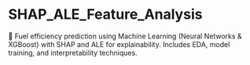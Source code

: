 # SHAP_ALE_Feature_Analysis
🚀 Fuel efficiency prediction using Machine Learning (Neural Networks &amp; XGBoost) with SHAP and ALE for explainability. Includes EDA, model training, and interpretability techniques.
